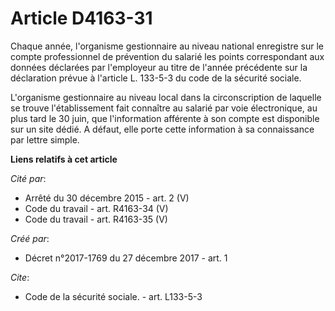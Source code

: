 # Article D4163-31

Chaque année, l'organisme gestionnaire au niveau national enregistre sur le compte professionnel de prévention du salarié les
points correspondant aux données déclarées par l'employeur au titre de l'année précédente sur la déclaration prévue à
l'article L. 133-5-3 du code de la sécurité sociale.

L'organisme gestionnaire au niveau local dans la circonscription de laquelle se trouve l'établissement fait connaître au
salarié par voie électronique, au plus tard le 30 juin, que l'information afférente à son compte est disponible sur un site
dédié. A défaut, elle porte cette information à sa connaissance par lettre simple.

**Liens relatifs à cet article**

_Cité par_:

  - Arrêté du 30 décembre 2015 - art. 2 (V)
  - Code du travail - art. R4163-34 (V)
  - Code du travail - art. R4163-35 (V)

_Créé par_:

  - Décret n°2017-1769 du 27 décembre 2017 - art. 1

_Cite_:

  - Code de la sécurité sociale. - art. L133-5-3
